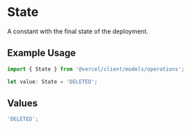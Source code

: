 # State

A constant with the final state of the deployment.

## Example Usage

```typescript
import { State } from '@vercel/client/models/operations';

let value: State = 'DELETED';
```

## Values

```typescript
'DELETED';
```
